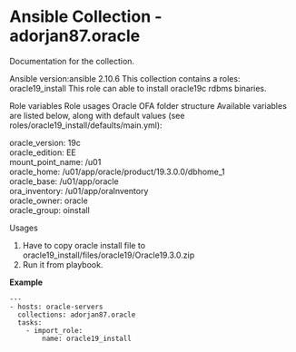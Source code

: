 # Ansible Collection - adorjan87.oracle

Documentation for the collection.

Ansible version:ansible 2.10.6
This collection contains a roles: oracle19_install
This role can able to install oracle19c rdbms binaries.


Role variables
Role usages Oracle OFA folder structure
Available variables are listed below, along with default values (see roles/oracle19_install/defaults/main.yml):

oracle_version: 19c</br>
oracle_edition: EE</br>
mount_point_name: /u01</br>
oracle_home: /u01/app/oracle/product/19.3.0.0/dbhome_1</br>
oracle_base: /u01/app/oracle</br>
ora_inventory: /u01/app/oraInventory</br>
oracle_owner: oracle</br>
oracle_group: oinstall</br>


Usages

1. Have to copy oracle install file to oracle19_install/files/oracle19/Oracle19.3.0.zip
2. Run it from playbook.

**Example**

```ansible
---
- hosts: oracle-servers
  collections: adorjan87.oracle
  tasks:
    - import_role:
        name: oracle19_install

```
